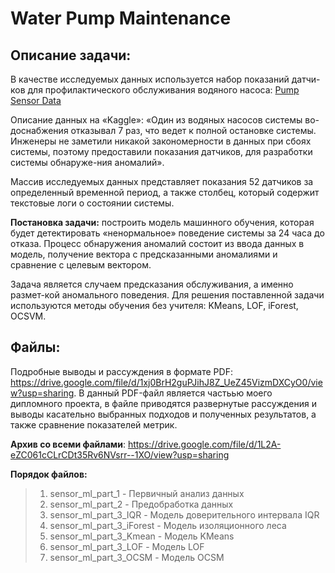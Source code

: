 # Water Рump Maintenance

## Описание задачи:
В качестве исследуемых  данных используется набор показаний датчи-ков для профилактического обслуживания водяного насоса: [Pump Sensor Data]([http://example.com/](https://www.kaggle.com/datasets/nphantawee/pump-sensor-data?datasetId=131138&sortBy=voteCount) "Необязательная подсказка")

Описание данных на  «Kaggle»: «Один из водяных насосов системы во-доснабжения отказывал 7 раз, что ведет к полной остановке системы.  Инженеры не заметили никакой закономерности в данных при сбоях системы, поэтому предоставили показания датчиков, для разработки системы обнаруже-ния аномалий».

Массив исследуемых данных представляет показания 52 датчиков за определенный временной период, а также столбец, который содержит текстовые логи о состоянии системы.

**Постановка задачи:**  построить модель машинного обучения, которая будет детектировать «ненормальное» поведение системы за 24 часа до отказа. Процесс обнаружения аномалий состоит из ввода данных в модель, получение вектора с предсказанными аномалиями и сравнение с целевым вектором.

Задача является случаем предсказания обслуживания, а именно размет-кой аномального поведения. Для решения поставленной задачи используются методы обучения без учителя: KMeans, LOF, iForest, OCSVM. 


## Файлы:

Подробные выводы и рассуждения в формате PDF: https://drive.google.com/file/d/1xj0BrH2guPJihJ8Z_UeZ45VizmDXCyO0/view?usp=sharing.
В данный PDF-файл является частьью моего дипломного проекта, в файле приводятся развернутые рассуждения и выводы касательно выбранных подходов и полученных результатов, а также сравнение показателей метрик.

**Архив со всеми файлами**: https://drive.google.com/file/d/1L2A-eZC061cCLrCDt35Rv6NVsrr--1XO/view?usp=sharing

**Порядок файлов:**
>1. sensor_ml_part_1 - Первичный анализ данных
>2. sensor_ml_part_2 - Предобработка данных
>3. sensor_ml_part_3_IQR - Модель доверительного интервала IQR
>4. sensor_ml_part_3_iForest - Модель изоляционного леса
>5. sensor_ml_part_3_Kmean - Модель KMeans
>6. sensor_ml_part_3_LOF - Модель LOF
>7. sensor_ml_part_3_OCSM - Модель OCSM
